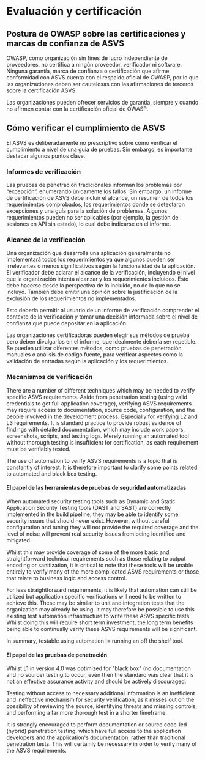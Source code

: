 # Evaluación y certificación

## Postura de OWASP sobre las certificaciones y marcas de confianza de ASVS

OWASP, como organización sin fines de lucro independiente de proveedores, no certifica a ningún proveedor, verificador ni software. Ninguna garantía, marca de confianza o certificación que afirme conformidad con ASVS cuenta con el respaldo oficial de OWASP, por lo que las organizaciones deben ser cautelosas con las afirmaciones de terceros sobre la certificación ASVS.

Las organizaciones pueden ofrecer servicios de garantía, siempre y cuando no afirmen contar con la certificación oficial de OWASP.

## Cómo verificar el cumplimiento de ASVS

El ASVS es deliberadamente no prescriptivo sobre cómo verificar el cumplimiento a nivel de una guía de pruebas. Sin embargo, es importante destacar algunos puntos clave.

### Informes de verificación

Las pruebas de penetración tradicionales informan los problemas por “excepción”, enumerando únicamente los fallos. Sin embargo, un informe de certificación de ASVS debe incluir el alcance, un resumen de todos los requerimientos comprobados, los requerimientos donde se detectaron excepciones y una guía para la solución de problemas. Algunos requerimientos pueden no ser aplicables (por ejemplo, la gestión de sesiones en API sin estado), lo cual debe indicarse en el informe.

### Alcance de la verificación

Una organización que desarrolla una aplicación generalmente no implementará todos los requerimientos ya que algunos pueden ser irrelevantes o menos significativos según la funcionalidad de la aplicación. El verificador debe aclarar el alcance de la verificación, incluyendo el nivel que la organización intenta alcanzar y los requerimientos incluidos. Esto debe hacerse desde la perspectiva de lo incluido, no de lo que no se incluyó. También debe emitir una opinión sobre la justificación de la exclusión de los requerimientos no implementados.

Esto debería permitir al usuario de un informe de verificación comprender el contexto de la verificación y tomar una decisión informada sobre el nivel de confianza que puede depositar en la aplicación.

Las organizaciones certificadoras pueden elegir sus métodos de prueba pero deben divulgarlos en el informe, que idealmente debería ser repetible. Se pueden utilizar diferentes métodos, como pruebas de penetración manuales o análisis de código fuente, para verificar aspectos como la validación de entradas según la aplicación y los requerimientos.

### Mecanismos de verificación

There are a number of different techniques which may be needed to verify specific ASVS requirements. Aside from penetration testing (using valid credentials to get full application coverage), verifying ASVS requirements may require access to documentation, source code, configuration, and the people involved in the development process. Especially for verifying L2 and L3 requirements. It is standard practice to provide robust evidence of findings with detailed documentation, which may include work papers, screenshots, scripts, and testing logs. Merely running an automated tool without thorough testing is insufficient for certification, as each requirement must be verifiably tested.

The use of automation to verify ASVS requirements is a topic that is constantly of interest. It is therefore important to clarify some points related to automated and black box testing.

#### El papel de las herramientas de pruebas de seguridad automatizadas

When automated security testing tools such as Dynamic and Static Application Security Testing tools (DAST and SAST) are correctly implemented in the build pipeline, they may be able to identify some security issues that should never exist. However, without careful configuration and tuning they will not provide the required coverage and the level of noise will prevent real security issues from being identified and mitigated.

Whilst this may provide coverage of some of the more basic and straightforward technical requirements such as those relating to output encoding or sanitization, it is critical to note that these tools will be unable entirely to verify many of the more complicated ASVS requirements or those that relate to business logic and access control.

For less straightforward requirements, it is likely that automation can still be utilized but application specific verifications will need to be written to achieve this. These may be similar to unit and integration tests that the organization may already be using. It may therefore be possible to use this existing test automation infrastructure to write these ASVS specific tests. Whilst doing this will require short term investment, the long term benefits being able to continually verify these ASVS requirements will be significant.

In summary, testable using automation != running an off the shelf tool.

#### El papel de las pruebas de penetración

Whilst L1 in version 4.0 was optimized for "black box" (no documentation and no source) testing to occur, even then the standard was clear that it is not an effective assurance activity and should be actively discouraged.

Testing without access to necessary additional information is an inefficient and ineffective mechanism for security verification, as it misses out on the possibility of reviewing the source, identifying threats and missing controls, and performing a far more thorough test in a shorter timeframe.

It is strongly encouraged to perform documentation or source code-led (hybrid) penetration testing, which have full access to the application developers and the application's documentation, rather than traditional penetration tests. This will certainly be necessary in order to verify many of the ASVS requirements.
